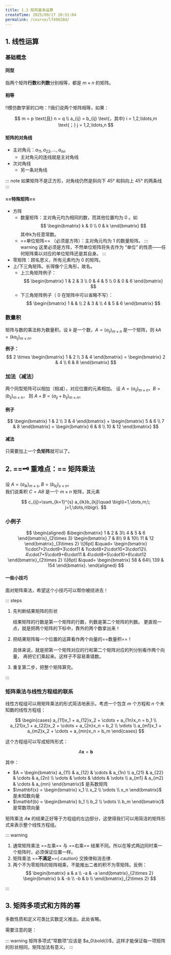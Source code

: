 ```yaml
---
title: 1.3 矩阵基本运算
createTime: 2025/09/17 20:51:04
permalink: /course/lf49620d/
---
```

## 1. 线性运算

### 基础概念

#### 同型

指两个矩阵**行数**和**列数**分别相等，都是 $m \times n$ 的矩阵。

#### 相等

!!模仿数学家的口吻：!!我们说两个矩阵相等，如果：

$$
m = p \text{且} n = q \\
a_{ij} = b_{ij} \text{，其中} i = 1,2,\ldots,m \text{；} j = 1,2,\ldots,n
$$

#### 矩阵的对角线

- 主对角元：$a_{11}, a_{22}, ... , a_{nn}$
  - 主对角元的连线就是主对角线
- 次对角线
  - 另一条对角线

::: note
如果矩阵不是正方形，对角线仍然是斜向下 45° 和斜向上 45° 的两条线
:::

#### ==特殊矩阵==

- 方阵
  - 数量矩阵：主对角元均为相同的数，而其他位置均为 $0$ 。如
      $$
      \begin{bmatrix}
      k & 0 \\
      0 & k
      \end{bmatrix}
      $$
    其中k为任意常数。
  - ==单位矩阵== （必须是方阵）：主对角元均为 $1$ 的数量矩阵。
    ::: warning
    这里必须是方阵，不然单位矩阵将失去作为 “单位” 的性质——任何矩阵乘以对应的单位矩阵还是其自身。
    :::
- 零矩阵：顾名思义，所有元素均为 $0$ 的矩阵。
- 上/下三角矩阵。长得像个三角形，故名。
  - 上三角矩阵例子：
    $$
    \begin{bmatrix}
    1 & 2 & 3 \\
    0 & 4 & 5 \\
    0 & 0 & 6
    \end{bmatrix}
    $$
  - 下三角矩阵例子（ $0$ 在矩阵中可以省略不写）：
    $$
    \begin{bmatrix}
    1 &  &  \\
    2 & 3 &  \\
    4 & 5 & 6
    \end{bmatrix}
    $$

### 数量积

矩阵与数的乘法称为数量积。设 $k$ 是一个数，$A = (a_{ij})_{m \times n}$ 是一个矩阵，则 $kA = (ka_{ij})_{m \times n}$。

**例子：**
$$
2 \times \begin{bmatrix}
1 & 2 \\
3 & 4
\end{bmatrix} = \begin{bmatrix}
2 & 4 \\
6 & 8
\end{bmatrix}
$$

### 加法（减法）

两个同型矩阵可以相加（相减），对应位置的元素相加。
设 $A = (a_{ij})_{m \times n}$，$B = (b_{ij})_{m \times n}$，
则 $A + B = (a_{ij} + b_{ij})_{m \times n}$。

#### 例子

$$
\begin{bmatrix}
1 & 2 \\
3 & 4
\end{bmatrix} + \begin{bmatrix}
5 & 6 \\
7 & 8
\end{bmatrix} = \begin{bmatrix}
6 & 8 \\
10 & 12
\end{bmatrix}
$$

#### 减法

只需要加上一个**负矩阵**就可以了。

## 2. ==:old_key: **重难点**：== 矩阵乘法

设 $A=(a_{ik})_{m\times s},\; B=(b_{kj})_{s\times n}$。  
我们说乘积 $C=AB$ 是一个 $m\times n$ 矩阵，其元素

$$
c_{ij}=\sum_{k=1}^{s} a_{ik}b_{kj}\quad
\bigl(i=1,\dots,m;\; j=1,\dots,n\bigr).
$$

### 小例子

$$
\begin{aligned}
&\begin{bmatrix}
1 & 2 & 3\\
4 & 5 & 6
\end{bmatrix}_{2\times 3}
\begin{bmatrix}
7 & 8\\
9 & 10\\
11 & 12
\end{bmatrix}_{3\times 2}
\\[6pt]
&\quad=
\begin{bmatrix}
1\cdot7+2\cdot9+3\cdot11 & 1\cdot8+2\cdot10+3\cdot12\\
4\cdot7+5\cdot9+6\cdot11 & 4\cdot8+5\cdot10+6\cdot12
\end{bmatrix}_{2\times 2}
\\[6pt]
&\quad=
\begin{bmatrix}
58 & 64\\
139 & 154
\end{bmatrix}.
\end{aligned}
$$

#### 一些小技巧

面对矩阵乘法，希望这个小技巧可以帮你被绕进去！

::: steps

1. 先判断结果矩阵的形状

   结果矩阵的行数是第一个矩阵的行数，列数是第二个矩阵的列数。
   更直观一点，就是把两个矩阵的下标中，靠外的两个数拿出来！

2. 把结果矩阵每一个位置的运算看作两个向量的==数量积==！

    具体来说，就是把第一个矩阵对应的行和第二个矩阵对应的列分别看作两个向量，
    再把它们乘起来。这样子不容易乘错数。

3. 重复第二步，把整个矩阵算完。

:::

### 矩阵乘法与线性方程组的联系

线性方程组可以用矩阵乘法的形式简洁地表示。考虑一个包含 $m$ 个方程和 $n$ 个未知数的线性方程组：

$$
\begin{cases}
a_{11}x_1 + a_{12}x_2 + \cdots + a_{1n}x_n = b_1 \\
a_{21}x_1 + a_{22}x_2 + \cdots + a_{2n}x_n = b_2 \\
\vdots \\
a_{m1}x_1 + a_{m2}x_2 + \cdots + a_{mn}x_n = b_m
\end{cases}
$$

这个方程组可以写成矩阵形式：

$$
A\mathbf{x} = \mathbf{b}
$$

其中：

- $A = \begin{bmatrix}
a_{11} & a_{12} & \cdots & a_{1n} \\
a_{21} & a_{22} & \cdots & a_{2n} \\
\vdots & \vdots & \ddots & \vdots \\
a_{m1} & a_{m2} & \cdots & a_{mn}
\end{bmatrix}$ 是系数矩阵
- $\mathbf{x} = \begin{bmatrix} x_1 \\ x_2 \\ \vdots \\ x_n \end{bmatrix}$ 是未知数向量
- $\mathbf{b} = \begin{bmatrix} b_1 \\ b_2 \\ \vdots \\ b_m \end{bmatrix}$ 是常数项向量

矩阵乘法 $A\mathbf{x}$ 的结果正好等于方程组的左边部分，这使得我们可以用简洁的矩阵形式来表示整个线性方程组。

::: warning

1. 通常矩阵乘法 ==左乘== 与 ==右乘== 结果不同。所以在等式两边同时乘一个矩阵时，必须保证位置一样。
2. 矩阵乘法 ==**不满足**=={.caution} 交换律和消去律.
3. 两个不为零矩阵的矩阵相乘，不能推出二者的积不为零矩阵。反例：
    $$
    \begin{bmatrix}
    a & a   \\
    -a & -a
    \end{bmatrix}_{2\times 2}
    \begin{bmatrix}
    b & -b   \\
    -b & b  \\
    \end{bmatrix}_{2\times 2}
    $$

:::

## 3. 矩阵多项式和方阵的幂

多数性质和定义可类比实数定义推出。此处省略。

需要注意的是：

::: warning
矩阵多项式“常数项”应该是 $a_0\bold{I}$，这样才能保证每一项矩阵的形状相同，矩阵加法有意义。
:::
